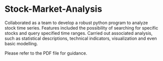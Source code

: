 # Stock-Market-Analysis
Collaborated as a team to develop a robust python program to analyze stock time series. 
Features included the possibility of searching for specific stocks and query specified time ranges. 
Carried out associated analysis, such as statistical descriptions, technical indicators, visualization and even basic modelling.


Please refer to the PDF file for guidance.
